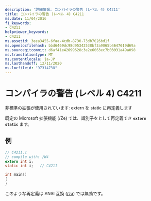 ```yaml
---
description: '詳細情報: コンパイラの警告 (レベル 4) C4211'
title: コンパイラの警告 (レベル 4) C4211
ms.date: 11/04/2016
f1_keywords:
- C4211
helpviewer_keywords:
- C4211
ms.assetid: 3eea3455-6faa-4cdb-8730-73db7026bd1f
ms.openlocfilehash: bbd6469dc98d95342538bf3a9065b4647619d69a
ms.sourcegitcommit: d6af41e42699628c3e2e6063ec7b03931a49a098
ms.translationtype: MT
ms.contentlocale: ja-JP
ms.lasthandoff: 12/11/2020
ms.locfileid: "97314738"
---
```

# <a name="compiler-warning-level-4-c4211"></a>コンパイラの警告 (レベル 4) C4211

非標準の拡張が使用されています: extern を static に再定義します

既定の Microsoft 拡張機能 (/Ze) では、識別子をとして再定義でき **`extern`** **`static`** ます。

## <a name="example"></a>例

```c
// C4211.c
// compile with: /W4
extern int i;
static int i;   // C4211

int main()
{
}
```

このような再定義は ANSI 互換 ([/za](../../build/reference/za-ze-disable-language-extensions.md)) では無効です。
